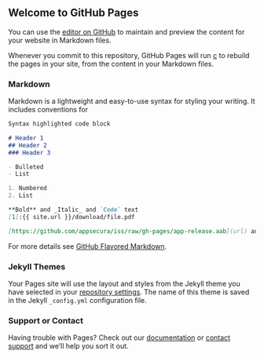 ## Welcome to GitHub Pages

You can use the [editor on GitHub](https://github.com/appsecura/iss/edit/gh-pages/index.md) to maintain and preview the content for your website in Markdown files.

Whenever you commit to this repository, GitHub Pages will run [c](https://jekyllrb.com/) to rebuild the pages in your site, from the content in your Markdown files.

### Markdown

Markdown is a lightweight and easy-to-use syntax for styling your writing. It includes conventions for

```markdown
Syntax highlighted code block

# Header 1
## Header 2
### Header 3

- Bulleted
- List

1. Numbered
2. List

**Bold** and _Italic_ and `Code` text
[1]:{{ site.url }}/download/file.pdf

[https://github.com/appsecura/iss/raw/gh-pages/app-release.aab](url) and ![Image](src)
```

For more details see [GitHub Flavored Markdown](https://guides.github.com/features/mastering-markdown/).

### Jekyll Themes

Your Pages site will use the layout and styles from the Jekyll theme you have selected in your [repository settings](https://github.com/appsecura/iss/settings). The name of this theme is saved in the Jekyll `_config.yml` configuration file.

### Support or Contact

Having trouble with Pages? Check out our [documentation](https://docs.github.com/categories/github-pages-basics/) or [contact support](https://github.com/contact) and we’ll help you sort it out.
